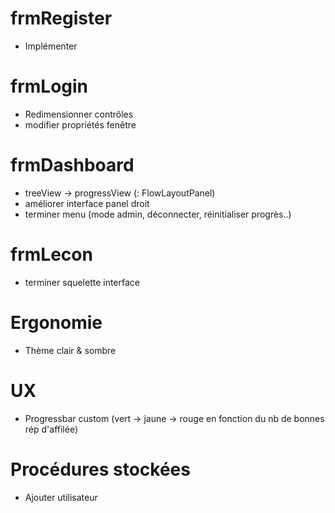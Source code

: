 # frmRegister
- Implémenter

# frmLogin
- Redimensionner contrôles
- modifier propriétés fenêtre

# frmDashboard
- treeView -> progressView (: FlowLayoutPanel)
- améliorer interface panel droit
- terminer menu (mode admin, déconnecter, réinitialiser progrès..)

# frmLecon
- terminer squelette interface

# Ergonomie
- Thème clair & sombre

# UX
- Progressbar custom (vert -> jaune -> rouge en fonction du nb de bonnes rép
d'affilée)

# Procédures stockées
- Ajouter utilisateur

